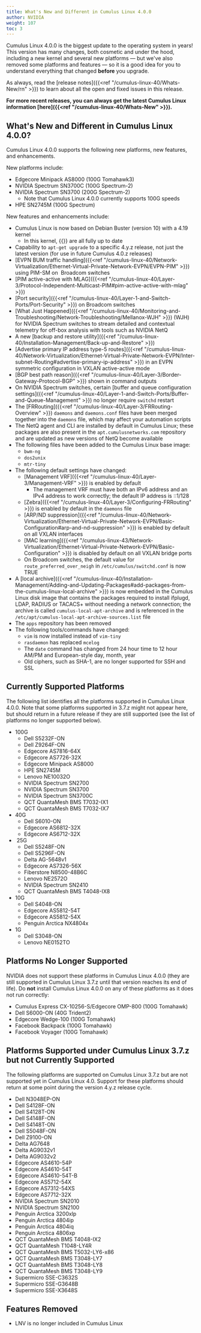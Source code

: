 ```yaml
---
title: What's New and Different in Cumulus Linux 4.0.0
author: NVIDIA
weight: 107
toc: 3
---
```

<!-- vale off -->
Cumulus Linux 4.0.0 is the biggest update to the operating system in years! This version has many changes, both cosmetic and under the hood, including a new kernel and several new platforms &mdash; but we've also removed some platforms and features &mdash; so it is a good idea for you to understand everything that changed **before** you upgrade.
<!-- vale on -->
As always, read the [release notes]({{<ref "/cumulus-linux-40/Whats-New/rn" >}}) to learn about all the open and fixed issues in this release.

**For more recent releases, you can always get the latest Cumulus Linux information [here]({{<ref "/cumulus-linux-40/Whats-New" >}}).**
<!-- vale off -->
## What's New and Different in Cumulus Linux 4.0.0?
<!-- vale on -->
Cumulus Linux 4.0.0 supports the following new platforms, new features, and enhancements.

New platforms include:

- Edgecore Minipack AS8000 (100G Tomahawk3)
- NVIDIA Spectrum SN3700C (100G Spectrum-2)
- NVIDIA Spectrum SN3700 (200G Spectrum-2)
  - Note that Cumulus Linux 4.0.0 currently supports 100G speeds
- HPE SN2745M (100G Spectrum)

New features and enhancements include:
<!-- vale off -->
- Cumulus Linux is now based on Debian Buster (version 10) with a 4.19 kernel
  - In this kernel, {{<link url="Spectre-and-Meltdown-Vulnerability-Fixes" text="Meltdown/Spectre fixes">}} are all fully up to date
- Capability to `apt-get upgrade` to a specific 4.y.z release, not just the latest version (for use in future Cumulus 4.0.z releases)
- [EVPN BUM traffic handling]({{<ref "/cumulus-linux-40/Network-Virtualization/Ethernet-Virtual-Private-Network-EVPN/EVPN-PIM" >}}) using PIM-SM on  Broadcom switches
- [PIM active-active with MLAG]({{<ref "/cumulus-linux-40/Layer-3/Protocol-Independent-Multicast-PIM#pim-active-active-with-mlag" >}})
- [Port security]({{<ref "/cumulus-linux-40/Layer-1-and-Switch-Ports/Port-Security" >}}) on Broadcom switches
- [What Just Happened]({{<ref "/cumulus-linux-40/Monitoring-and-Troubleshooting/Network-Troubleshooting/Mellanox-WJH" >}}) (WJH) for NVIDIA Spectrum switches to stream detailed and contextual telemetry for off-box analysis with tools such as NVIDIA NetQ
- A new [backup and restore utility]({{<ref "/cumulus-linux-40/Installation-Management/Back-up-and-Restore" >}})
- [Advertise primary IP address type-5 routes]({{<ref "/cumulus-linux-40/Network-Virtualization/Ethernet-Virtual-Private-Network-EVPN/Inter-subnet-Routing#advertise-primary-ip-address" >}}) in an EVPN symmetric configuration in VXLAN active-active mode
- [BGP best path reason]({{<ref "/cumulus-linux-40/Layer-3/Border-Gateway-Protocol-BGP" >}}) shown in command outputs
- On NVIDIA Spectrum switches, certain [buffer and queue configuration settings]({{<ref "/cumulus-linux-40/Layer-1-and-Switch-Ports/Buffer-and-Queue-Management" >}}) no longer require `switchd` restart
- The [FRRouting]({{<ref "/cumulus-linux-40/Layer-3/FRRouting-Overview" >}}) `daemons` and `daemons.conf` files have been merged together into the `daemons` file, which may affect your automation scripts
- The NetQ agent and CLI are installed by default in Cumulus Linux; these packages are also present in the `apt.cumulusnetworks.com` repository and are updated as new versions of NetQ become available
- The following files have been added to the Cumulus Linux base image:
  - `bwm-ng`
  - `dos2unix`
  - `mtr-tiny`
- The following default settings have changed:
  - [Management VRF]({{<ref "/cumulus-linux-40/Layer-3/Management-VRF" >}}) is enabled by default
    - The management VRF must have both an IPv6 address and an IPv4 address to work correctly; the default IP address is ::1/128
  - [Zebra]({{<ref "/cumulus-linux-40/Layer-3/Configuring-FRRouting" >}})
    is enabled by default in the `daemons` file
  - [ARP/ND suppression]({{<ref "/cumulus-linux-40/Network-Virtualization/Ethernet-Virtual-Private-Network-EVPN/Basic-Configuration#arp-and-nd-suppression" >}}) is enabled by default on all VXLAN interfaces
  - [MAC learning]({{<ref "/cumulus-linux-43/Network-Virtualization/Ethernet-Virtual-Private-Network-EVPN/Basic-Configuration" >}}) is disabled by default on all VXLAN bridge ports
  - On Broadcom switches, the default value for `route_preferred_over_neigh` in `/etc/cumulus/switchd.conf` is now TRUE
- A [local archive]({{<ref "/cumulus-linux-40/Installation-Management/Adding-and-Updating-Packages#add-packages-from-the-cumulus-linux-local-archive" >}}) is now embedded in the Cumulus Linux disk image that contains the packages required to install ifplugd, LDAP, RADIUS or TACACS+ without needing a network connection; the archive is called `cumulus-local-apt-archive` and is referenced in the `/etc/apt/cumulus-local-apt-archive-sources.list` file
- The `apps` repository has been removed
- The following tools/commands have changed:
  - `vim` is now installed instead of `vim-tiny`
  - `rasdaemon` has replaced `mcelog`
  - The `date` command has changed from 24 hour time to 12 hour AM/PM and European-style day, month, year
  - Old ciphers, such as SHA-1, are no longer supported for SSH and SSL
<!-- vale on -->
## Currently Supported Platforms

The following list identifies all the platforms supported in Cumulus Linux 4.0.0. Note that some platforms supported in 3.7.z might not appear here, but should return in a future release if they are still supported (see the list of platforms no longer supported below).

- 100G
    - Dell S5232F-ON
    - Dell Z9264F-ON
    - Edgecore AS7816-64X
    - Edgecore AS7726-32X
    - Edgecore Minipack AS8000
    - HPE SN2745M
    - Lenovo NE10032O
    - NVIDIA Spectrum SN2700
    - NVIDIA Spectrum SN3700
    - NVIDIA Spectrum SN3700C
    - QCT QuantaMesh BMS T7032-IX1
    - QCT QuantaMesh BMS T7032-IX7
- 40G  
    - Dell S6010-ON
    - Edgecore AS6812-32X
    - Edgecore AS6712-32X
-  25G
    - Dell S5248F-ON
    - Dell S5296F-ON
    - Delta AG-5648v1
    - Edgecore AS7326-56X
    - Fiberstore N8500-48B6C
    - Lenovo NE2572O
    - NVIDIA Spectrum SN2410
    - QCT QuantaMesh BMS T4048-IX8
- 10G
    - Dell S4048-ON
    - Edgecore AS5812-54T
    - Edgecore AS5812-54X
    - Penguin Arctica NX4804x
- 1G
    - Dell S3048-ON
    - Lenovo NE0152TO

## Platforms No Longer Supported

NVIDIA does not support these platforms in Cumulus Linux 4.0.0 (they are still supported in Cumulus Linux 3.7.z until that version reaches its end of life). Do **not** install Cumulus Linux 4.0.0 on any of these platforms as it does not run correctly:

- Cumulus Express CX-10256-S/Edgecore OMP-800 (100G Tomahawk)
- Dell S6000-ON (40G Trident2)
- Edgecore Wedge-100 (100G Tomahawk)
- Facebook Backpack (100G Tomahawk)
- Facebook Voyager (100G Tomahawk)
<!-- vale off -->
## Platforms Supported under Cumulus Linux 3.7.z but not Currently Supported

The following platforms are supported on Cumulus Linux 3.7.z but are not supported yet in Cumulus Linux 4.0. Support for these platforms should return at some point during the version 4.y.z release cycle.
<!-- vale on -->
- Dell N3048EP-ON
- Dell S4128F-ON
- Dell S4128T-ON
- Dell S4148F-ON
- Dell S4148T-ON
- Dell S5048F-ON
- Dell Z9100-ON
- Delta AG7648
- Delta AG9032v1
- Delta AG9032v2
- Edgecore AS4610-54P
- Edgecore AS4610-54T
- Edgecore AS4610-54T-B
- Edgecore AS5712-54X
- Edgecore AS7312-54XS
- Edgecore AS7712-32X
- NVIDIA Spectrum SN2010
- NVIDIA Spectrum SN2100
- Penguin Arctica 3200xlp
- Penguin Arctica 4804ip
- Penguin Arctica 4804iq
- Penguin Arctica 4806xp
- QCT QuantaMesh BMS T4048-IX2
- QCT QuantaMesh T1048-LY4R
- QCT QuantaMesh BMS T5032-LY6-x86
- QCT QuantaMesh BMS T3048-LY7
- QCT QuantaMesh BMS T3048-LY8
- QCT QuantaMesh BMS T3048-LY9
- Supermicro SSE-C3632S
- Supermicro SSE-G3648B
- Supermicro SSE-X3648S

## Features Removed

- LNV is no longer included in Cumulus Linux

